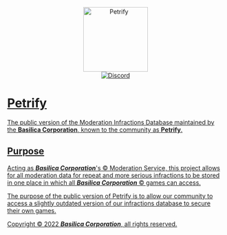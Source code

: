 
<div align="center">
	<img src="https://fontmeme.com/permalink/221231/26b4bae83a9bb44e9aa27adfca393f66.png" alt="Petrify" height="150" />
	<br>
	<a href="https://discord.gg/DrBGgWJhxd"><img alt="Discord" src="https://img.shields.io/discord/1041805301218811944?label=%20&logo=Discord">
</div>

# Petrify
The public version of the Moderation Infractions Database maintained by the **Basilica Corporation**, known to the community as **Petrify**.

## Purpose
Acting as ***Basilica Corporation***'s © Moderation Service, this project allows for all moderation data for repeat and more serious infractions to be stored in one place in which all ***Basilica Corporation*** © games can access.

The purpose of the public version of Petrify is to allow our community to access a slightly outdated version of our infractions database to secure their own games.

Copyright © 2022 ***Basilica Corporation***, all rights reserved.